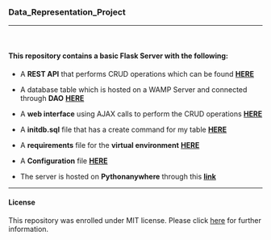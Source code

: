 ### Data_Representation_Project
***
<br>

#### This repository contains a  basic Flask Server with the following:

- A **REST API** that performs CRUD operations which can be found [**HERE**](https://github.com/G00387867/Data_Representation_Project/blob/main/rest_server.py)

- A database table which is hosted on a WAMP Server and connected through **DAO** [**HERE**](https://github.com/G00387867/Data_Representation_Project/blob/main/StockDAO.py)

- A **web interface** using AJAX calls to perform the CRUD operations [**HERE**](https://github.com/G00387867/Data_Representation_Project/blob/main/staticpages/index.html)

- A **initdb.sql** file that has a create command for my table [**HERE**](https://github.com/G00387867/Data_Representation_Project/blob/main/initdb.sql)

- A **requirements** file for the **virtual environment** [**HERE**](https://github.com/G00387867/Data_Representation_Project/blob/main/requirements.txt)

- A **Configuration** file [**HERE**](https://github.com/G00387867/Data_Representation_Project/blob/main/dbconfig.py)

- The server is hosted on **Pythonanywhere** through this [**link**](http://g00387867.pythonanywhere.com/)

***
#### License
This repository was enrolled under MIT license. Please click [here](https://github.com/G00387867/Data_Representation_Project/blob/main/LICENSE) for further information.
